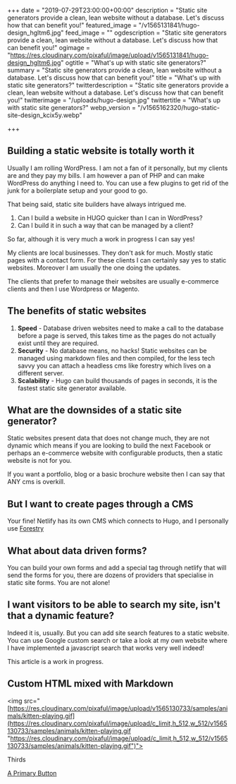 +++
date = "2019-07-29T23:00:00+00:00"
description = "Static site generators provide a clean, lean website without a database. Let's discuss how that can benefit you!"
featured_image = "/v1565131841/hugo-design_hgltm6.jpg"
feed_image = ""
ogdescription = "Static site generators provide a clean, lean website without a database. Let's discuss how that can benefit you!"
ogimage = "https://res.cloudinary.com/pixaful/image/upload/v1565131841/hugo-design_hgltm6.jpg"
ogtitle = "What's up with static site generators?"
summary = "Static site generators provide a clean, lean website without a database. Let's discuss how that can benefit you!"
title = "What's up with static site generators?"
twitterdescription = "Static site generators provide a clean, lean website without a database. Let's discuss how that can benefit you!"
twitterimage = "/uploads/hugo-design.jpg"
twittertitle = "What's up with static site generators?"
webp_version = "/v1565162320/hugo-static-site-design_kcix5y.webp"

+++
## Building a static website is totally worth it

Usually I am rolling WordPress. I am not a fan of it personally, but my clients are and they pay my bills. I am however a pan of PHP and can make WordPress do anything I need to. You can use a few plugins to get rid of the junk for a boilerplate setup and your good to go.

That being said, static site builders have always intrigued me.

1. Can I build a website in HUGO quicker than I can in WordPress?
2. Can I build it in such a way that can be managed by a client?

So far, although it is very much a work in progress I can say yes!

My clients are local businesses. They don't ask for much. Mostly static pages with a contact form. For these clients I can certainly say yes to static websites. Moreover I am usually the one doing the updates.

The clients that prefer to manage their websites are usually e-commerce clients and then I use Wordpress or Magento.

## The benefits of static websites

1. **Speed** - Database driven websites need to make a call to the database before a page is served, this takes time as the pages do not actually exist until they are required.
2. **Security** - No database means, no hacks! Static websites can be managed using markdown files and then compiled, for the less tech savvy you can attach a headless cms like forestry which lives on a different server.
3. **Scalability** -  Hugo can build thousands of pages in seconds, it is the fastest static site generator available.

## What are the downsides of a static site generator?

Static websites present data that does not change much, they are not dynamic which means if you are looking to build the next Facebook or perhaps an e-commerce website with configurable products, then a static website is not for you.

If you want a portfolio, blog or a basic brochure website then I can say that ANY cms is overkill.

## But I want to create pages through a CMS

Your fine! Netlify has its own CMS which connects to Hugo, and I personally use [Forestry](https://forestry.io)

## What about data driven forms?

You can build your own forms and add a special tag through netlify that will send the forms for you, there are dozens of providers that specialise in static site forms. You are not alone!

## I want visitors to be able to search my site, isn't that a dynamic feature?

Indeed it is, usually. But you can add site search features to  a static website. You can use Google custom search or take a look at my own website where I have implemented a javascript search that works very well indeed!

This article is a work in progress.

<div class="pure-g">

<div class="pure-u-1-3">

<h2>Custom HTML mixed with Markdown</h2>

</div>

<div class="pure-u-1-3">

<img src="[https://res.cloudinary.com/pixaful/image/upload/v1565130733/samples/animals/kitten-playing.gif](https://res.cloudinary.com/pixaful/image/upload/c_limit,h_512,w_512/v1565130733/samples/animals/kitten-playing.gif "https://res.cloudinary.com/pixaful/image/upload/c_limit,h_512,w_512/v1565130733/samples/animals/kitten-playing.gif")">

</div>

<div class="pure-u-1-3"><p>Thirds</p></div>

</div>

<a class="pure-button pure-button-primary" href="#">A Primary Button</a>